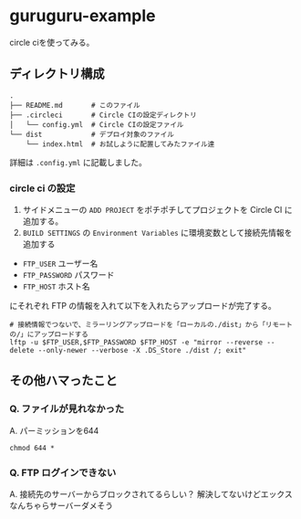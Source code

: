 # guruguru-example

circle ciを使ってみる。

## ディレクトリ構成

```
.
├── README.md       # このファイル
├── .circleci       # Circle CIの設定ディレクトリ
│   └── config.yml  # Circle CIの設定ファイル
└── dist            # デプロイ対象のファイル
    └── index.html  # お試しように配置してみたファイル達
```

詳細は `.config.yml` に記載しました。

### circle ci の設定

1. サイドメニューの `ADD PROJECT` をポチポチしてプロジェクトを Circle CI に追加する。
1. `BUILD SETTINGS` の `Environment Variables` に環境変数として接続先情報を追加する

* `FTP_USER` ユーザー名
* `FTP_PASSWORD` パスワード
* `FTP_HOST` ホスト名

にそれぞれ FTP の情報を入れて以下を入れたらアップロードが完了する。

```
# 接続情報でつないで、ミラーリングアップロードを「ローカルの./dist」から「リモートの/」にアップロードする
lftp -u $FTP_USER,$FTP_PASSWORD $FTP_HOST -e "mirror --reverse --delete --only-newer --verbose -X .DS_Store ./dist /; exit"
```

## その他ハマったこと

### Q. ファイルが見れなかった

A. パーミッションを644

```
chmod 644 *
```

### Q. FTP ログインできない

A. 接続先のサーバーからブロックされてるらしい？ 解決してないけどエックスなんちゃらサーバーダメそう
